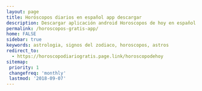 ```yaml
---
layout: page
title: Horóscopos diarios en español app descargar
description: Descargar aplicación android Horoscopos de hoy en español gratis
permalink: /horoscopos-gratis-app/
home: FALSE
sidebar: true
keywords: astrologia, signos del zodiaco, horoscopos, astros
redirect_to:
  - https://horoscopodiariogratis.page.link/horoscopodehoy
sitemap:
 priority: 1
 changefreq: 'monthly'
 lastmod: '2018-09-07'
---
```


